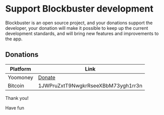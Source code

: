 # Support Blockbuster development

Blockbuster is an open source project, and your donations support the developer, your donation will make it possible to keep up the current development standards, and will bring new features and improvements to the app.

## Donations

Platform | Link
--- | ---
Yoomoney | [Donate](https://yoomoney.ru/to/41001650076246) |
Bitcoin | 1JWPruZxtT9NwgkrRseeXBbM73ygh1rr3n | 

Thank you!

Have fun
